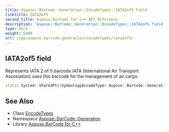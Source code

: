 ```yaml
---
title: Aspose::BarCode::Generation::EncodeTypes::IATA2of5 field
linktitle: IATA2of5
second_title: Aspose.BarCode for C++ API Reference
description: 'Aspose::BarCode::Generation::EncodeTypes::IATA2of5 field. Represents IATA 2 of 5 barcode.IATA (International Air Transport Assosiation) uses this barcode for the management of air cargo in C++.'
type: docs
weight: 5400
url: /cpp/aspose.barcode.generation/encodetypes/iata2of5/
---
```

## IATA2of5 field


Represents IATA 2 of 5 barcode.IATA (International Air Transport Assosiation) uses this barcode for the management of air cargo.

```cpp
static System::SharedPtr<SymbologyEncodeType> Aspose::BarCode::Generation::EncodeTypes::IATA2of5
```

## See Also

* Class [EncodeTypes](../)
* Namespace [Aspose::BarCode::Generation](../../)
* Library [Aspose.BarCode for C++](../../../)
